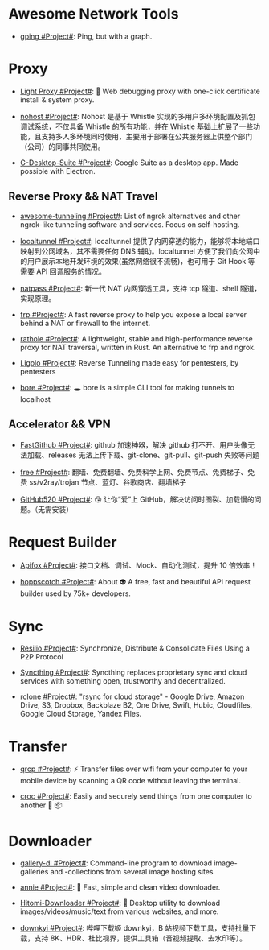 # Awesome Network Tools

- [gping #Project#](https://github.com/orf/gping): Ping, but with a graph.

# Proxy

- [Light Proxy #Project#](https://github.com/alibaba/lightproxy): 💎 Web debugging proxy with one-click certificate install & system proxy.

- [nohost #Project#](https://cubox.pro/c/TKQiCs): Nohost 是基于 Whistle 实现的多用户多环境配置及抓包调试系统，不仅具备 Whistle 的所有功能，并在 Whistle 基础上扩展了一些功能，且支持多人多环境同时使用，主要用于部署在公共服务器上供整个部门（公司）的同事共同使用。

- [G-Desktop-Suite #Project#](https://github.com/alexkim205/G-Desktop-Suite): Google Suite as a desktop app. Made possible with Electron.

## Reverse Proxy && NAT Travel

- [awesome-tunneling #Project#](https://github.com/anderspitman/awesome-tunneling): List of ngrok alternatives and other ngrok-like tunneling software and services. Focus on self-hosting.

- [localtunnel #Project#](https://github.com/localtunnel/localtunnel): localtunnel 提供了内网穿透的能力，能够将本地端口映射到公网域名，其不需要任何 DNS 辅助。localtunnel 方便了我们向公网中的用户展示本地开发环境的效果(虽然网络很不流畅)，也可用于 Git Hook 等需要 API 回调服务的情况。

- [natpass #Project#](https://github.com/lwch/natpass): 新一代 NAT 内网穿透工具，支持 tcp 隧道、shell 隧道，实现原理。

- [frp #Project#](https://github.com/fatedier/frp): A fast reverse proxy to help you expose a local server behind a NAT or firewall to the internet.

- [rathole #Project#](https://github.com/rapiz1/rathole): A lightweight, stable and high-performance reverse proxy for NAT traversal, written in Rust. An alternative to frp and ngrok.

- [Ligolo #Project#](https://github.com/sysdream/ligolo): Reverse Tunneling made easy for pentesters, by pentesters

- [bore #Project#](https://github.com/ekzhang/bore): 🕳 bore is a simple CLI tool for making tunnels to localhost

## Accelerator && VPN

- [FastGithub #Project#](https://github.com/dotnetcore/FastGithub): github 加速神器，解决 github 打不开、用户头像无法加载、releases 无法上传下载、git-clone、git-pull、git-push 失败等问题

- [free #Project#](https://github.com/freefq/free): 翻墙、免费翻墙、免费科学上网、免费节点、免费梯子、免费 ss/v2ray/trojan 节点、蓝灯、谷歌商店、翻墙梯子

- [GitHub520 #Project#](https://github.com/521xueweihan/GitHub520): 😘 让你“爱”上 GitHub，解决访问时图裂、加载慢的问题。（无需安装）

# Request Builder

- [Apifox #Project#](https://www.apifox.cn/): 接口文档、调试、Mock、自动化测试，提升 10 倍效率！

- [hoppscotch #Project#](https://github.com/hoppscotch/hoppscotch): About 👽 A free, fast and beautiful API request builder used by 75k+ developers.

# Sync

- [Resilio #Project#](https://www.resilio.com/): Synchronize, Distribute & Consolidate Files Using a P2P Protocol

- [Syncthing #Project#](https://syncthing.net/): Syncthing replaces proprietary sync and cloud services with something open, trustworthy and decentralized.

- [rclone #Project#](https://github.com/rclone/rclone): "rsync for cloud storage" - Google Drive, Amazon Drive, S3, Dropbox, Backblaze B2, One Drive, Swift, Hubic, Cloudfiles, Google Cloud Storage, Yandex Files.

# Transfer

- [qrcp #Project#](https://github.com/claudiodangelis/qrcp): ⚡ Transfer files over wifi from your computer to your mobile device by scanning a QR code without leaving the terminal.

- [croc #Project#](https://github.com/schollz/croc): Easily and securely send things from one computer to another 🐊 📦

# Downloader

- [gallery-dl #Project#](https://github.com/mikf/gallery-dl): Command-line program to download image-galleries and -collections from several image hosting sites

- [annie #Project#](https://github.com/iawia002/annie): 👾 Fast, simple and clean video downloader.

- [Hitomi-Downloader #Project#](https://github.com/KurtBestor/Hitomi-Downloader): 🍰 Desktop utility to download images/videos/music/text from various websites, and more.

- [downkyi #Project#](https://github.com/leiurayer/downkyi): 哔哩下载姬 downkyi，B 站视频下载工具，支持批量下载，支持 8K、HDR、杜比视界，提供工具箱（音视频提取、去水印等）。

